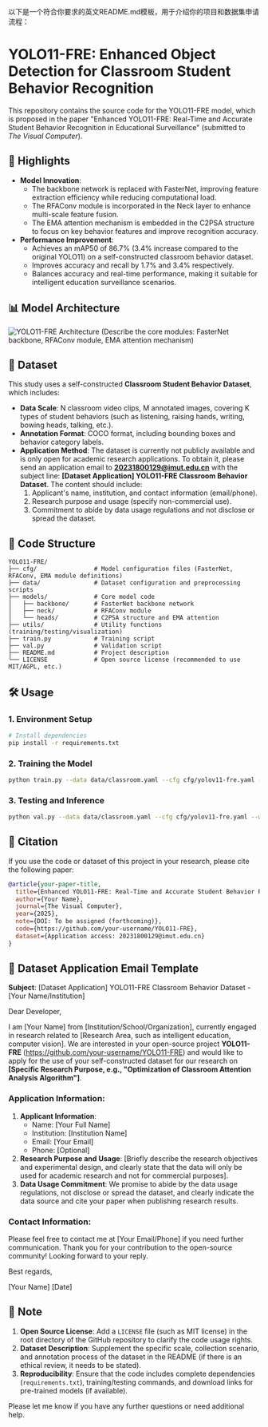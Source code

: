 
以下是一个符合你要求的英文README.md模板，用于介绍你的项目和数据集申请流程：

# YOLO11-FRE: Enhanced Object Detection for Classroom Student Behavior Recognition

This repository contains the source code for the YOLO11-FRE model, which is proposed in the paper "Enhanced YOLO11-FRE: Real-Time and Accurate Student Behavior Recognition in Educational Surveillance" (submitted to *The Visual Computer*).

## 🌟 Highlights
- **Model Innovation**:
  - The backbone network is replaced with FasterNet, improving feature extraction efficiency while reducing computational load.
  - The RFAConv module is incorporated in the Neck layer to enhance multi-scale feature fusion.
  - The EMA attention mechanism is embedded in the C2PSA structure to focus on key behavior features and improve recognition accuracy.
- **Performance Improvement**:
  - Achieves an mAP50 of 86.7% (3.4% increase compared to the original YOLO11) on a self-constructed classroom behavior dataset.
  - Improves accuracy and recall by 1.7% and 3.4% respectively.
  - Balances accuracy and real-time performance, making it suitable for intelligent education surveillance scenarios.

## 📊 Model Architecture
![YOLO11-FRE Architecture](path/to/architecture-diagram.png)
(Describe the core modules: FasterNet backbone, RFAConv module, EMA attention mechanism)

## 📅 Dataset
This study uses a self-constructed **Classroom Student Behavior Dataset**, which includes:
- **Data Scale**: N classroom video clips, M annotated images, covering K types of student behaviors (such as listening, raising hands, writing, bowing heads, talking, etc.).
- **Annotation Format**: COCO format, including bounding boxes and behavior category labels.
- **Application Method**:
  The dataset is currently not publicly available and is only open for academic research applications. To obtain it, please send an application email to **20231800129@imut.edu.cn** with the subject line: **[Dataset Application] YOLO11-FRE Classroom Behavior Dataset**. The content should include:
  1. Applicant's name, institution, and contact information (email/phone).
  2. Research purpose and usage (specify non-commercial use).
  3. Commitment to abide by data usage regulations and not disclose or spread the dataset.

## 🚀 Code Structure
```
YOLO11-FRE/
├── cfg/                # Model configuration files (FasterNet, RFAConv, EMA module definitions)
├── data/               # Dataset configuration and preprocessing scripts
├── models/             # Core model code
│   ├── backbone/       # FasterNet backbone network
│   ├── neck/           # RFAConv module
│   └── heads/          # C2PSA structure and EMA attention
├── utils/              # Utility functions (training/testing/visualization)
├── train.py            # Training script
├── val.py              # Validation script
├── README.md           # Project description
└── LICENSE             # Open source license (recommended to use MIT/AGPL, etc.)
```

## 🛠️ Usage
### 1. Environment Setup
```bash
# Install dependencies
pip install -r requirements.txt
```

### 2. Training the Model
```bash
python train.py --data data/classroom.yaml --cfg cfg/yolov11-fre.yaml --weights '' --epochs 100
```

### 3. Testing and Inference
```bash
python val.py --data data/classroom.yaml --cfg cfg/yolov11-fre.yaml --weights runs/train/exp/weights/best.pt
```

## 📝 Citation
If you use the code or dataset of this project in your research, please cite the following paper:
```bibtex
@article{your-paper-title,
  title={Enhanced YOLO11-FRE: Real-Time and Accurate Student Behavior Recognition in Educational Surveillance},
  author={Your Name},
  journal={The Visual Computer},
  year={2025},
  note={DOI: To be assigned (forthcoming)},
  code={https://github.com/your-username/YOLO11-FRE},
  dataset={Application access: 20231800129@imut.edu.cn}
}
```

## 📧 Dataset Application Email Template
**Subject**: [Dataset Application] YOLO11-FRE Classroom Behavior Dataset - [Your Name/Institution]

Dear Developer,

I am [Your Name] from [Institution/School/Organization], currently engaged in research related to [Research Area, such as intelligent education, computer vision]. We are interested in your open-source project **YOLO11-FRE** (https://github.com/your-username/YOLO11-FRE) and would like to apply for the use of your self-constructed dataset for our research on **[Specific Research Purpose, e.g., "Optimization of Classroom Attention Analysis Algorithm"]**.

### Application Information:
1. **Applicant Information**:
   - Name: [Your Full Name]
   - Institution: [Institution Name]
   - Email: [Your Email]
   - Phone: [Optional]
2. **Research Purpose and Usage**:
   [Briefly describe the research objectives and experimental design, and clearly state that the data will only be used for academic research and not for commercial purposes].
3. **Data Usage Commitment**:
   We promise to abide by the data usage regulations, not disclose or spread the dataset, and clearly indicate the data source and cite your paper when publishing research results.

### Contact Information:
Please feel free to contact me at [Your Email/Phone] if you need further communication.
Thank you for your contribution to the open-source community! Looking forward to your reply.

Best regards,

[Your Name]
[Date]

## 📄 Note
1. **Open Source License**: Add a `LICENSE` file (such as MIT license) in the root directory of the GitHub repository to clarify the code usage rights.
2. **Dataset Description**: Supplement the specific scale, collection scenario, and annotation process of the dataset in the README (if there is an ethical review, it needs to be stated).
3. **Reproducibility**: Ensure that the code includes complete dependencies (`requirements.txt`), training/testing commands, and download links for pre-trained models (if available).

Please let me know if you have any further questions or need additional help.
